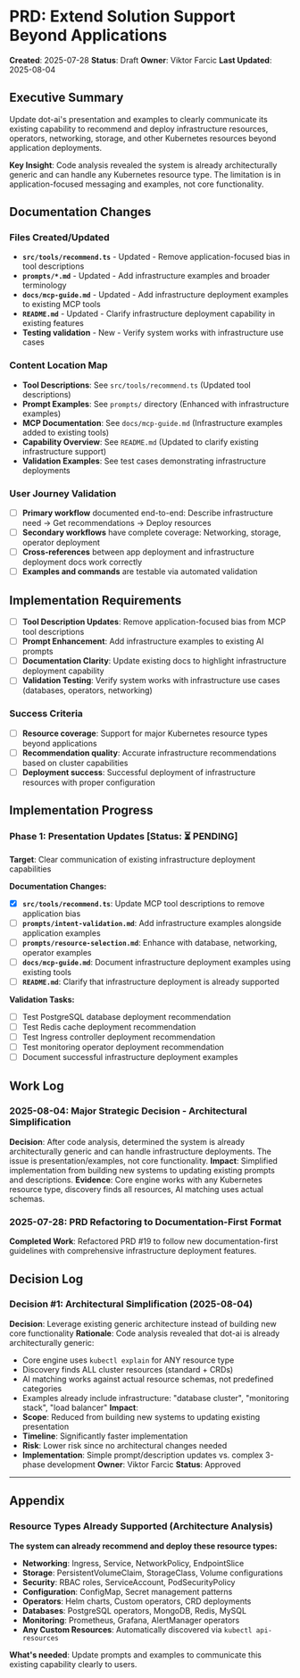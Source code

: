 # PRD: Extend Solution Support Beyond Applications

**Created**: 2025-07-28
**Status**: Draft
**Owner**: Viktor Farcic
**Last Updated**: 2025-08-04

## Executive Summary
Update dot-ai's presentation and examples to clearly communicate its existing capability to recommend and deploy infrastructure resources, operators, networking, storage, and other Kubernetes resources beyond application deployments.

**Key Insight**: Code analysis revealed the system is already architecturally generic and can handle any Kubernetes resource type. The limitation is in application-focused messaging and examples, not core functionality.

## Documentation Changes

### Files Created/Updated
- **`src/tools/recommend.ts`** - Updated - Remove application-focused bias in tool descriptions
- **`prompts/*.md`** - Updated - Add infrastructure examples and broader terminology
- **`docs/mcp-guide.md`** - Updated - Add infrastructure deployment examples to existing MCP tools
- **`README.md`** - Updated - Clarify infrastructure deployment capability in existing features
- **Testing validation** - New - Verify system works with infrastructure use cases

### Content Location Map
- **Tool Descriptions**: See `src/tools/recommend.ts` (Updated tool descriptions)
- **Prompt Examples**: See `prompts/` directory (Enhanced with infrastructure examples)
- **MCP Documentation**: See `docs/mcp-guide.md` (Infrastructure examples added to existing tools)
- **Capability Overview**: See `README.md` (Updated to clarify existing infrastructure support)
- **Validation Examples**: See test cases demonstrating infrastructure deployments

### User Journey Validation
- [ ] **Primary workflow** documented end-to-end: Describe infrastructure need → Get recommendations → Deploy resources
- [ ] **Secondary workflows** have complete coverage: Networking, storage, operator deployment
- [ ] **Cross-references** between app deployment and infrastructure deployment docs work correctly
- [ ] **Examples and commands** are testable via automated validation

## Implementation Requirements
- [ ] **Tool Description Updates**: Remove application-focused bias from MCP tool descriptions
- [ ] **Prompt Enhancement**: Add infrastructure examples to existing AI prompts
- [ ] **Documentation Clarity**: Update existing docs to highlight infrastructure deployment capability
- [ ] **Validation Testing**: Verify system works with infrastructure use cases (databases, operators, networking)

### Success Criteria
- [ ] **Resource coverage**: Support for major Kubernetes resource types beyond applications
- [ ] **Recommendation quality**: Accurate infrastructure recommendations based on cluster capabilities
- [ ] **Deployment success**: Successful deployment of infrastructure resources with proper configuration

## Implementation Progress

### Phase 1: Presentation Updates [Status: ⏳ PENDING]
**Target**: Clear communication of existing infrastructure deployment capabilities

**Documentation Changes:**
- [x] **`src/tools/recommend.ts`**: Update MCP tool descriptions to remove application bias
- [ ] **`prompts/intent-validation.md`**: Add infrastructure examples alongside application examples
- [ ] **`prompts/resource-selection.md`**: Enhance with database, networking, operator examples
- [ ] **`docs/mcp-guide.md`**: Document infrastructure deployment examples using existing tools
- [ ] **`README.md`**: Clarify that infrastructure deployment is already supported

**Validation Tasks:**
- [ ] Test PostgreSQL database deployment recommendation
- [ ] Test Redis cache deployment recommendation
- [ ] Test Ingress controller deployment recommendation
- [ ] Test monitoring operator deployment recommendation
- [ ] Document successful infrastructure deployment examples

## Work Log

### 2025-08-04: Major Strategic Decision - Architectural Simplification
**Decision**: After code analysis, determined the system is already architecturally generic and can handle infrastructure deployments. The issue is presentation/examples, not core functionality.
**Impact**: Simplified implementation from building new systems to updating existing prompts and descriptions.
**Evidence**: Core engine works with any Kubernetes resource type, discovery finds all resources, AI matching uses actual schemas.

### 2025-07-28: PRD Refactoring to Documentation-First Format
**Completed Work**: Refactored PRD #19 to follow new documentation-first guidelines with comprehensive infrastructure deployment features.

## Decision Log

### Decision #1: Architectural Simplification (2025-08-04)
**Decision**: Leverage existing generic architecture instead of building new core functionality
**Rationale**: Code analysis revealed that dot-ai is already architecturally generic:
- Core engine uses `kubectl explain` for ANY resource type
- Discovery finds ALL cluster resources (standard + CRDs)
- AI matching works against actual resource schemas, not predefined categories
- Examples already include infrastructure: "database cluster", "monitoring stack", "load balancer"
**Impact**: 
- **Scope**: Reduced from building new systems to updating existing presentation
- **Timeline**: Significantly faster implementation
- **Risk**: Lower risk since no architectural changes needed
- **Implementation**: Simple prompt/description updates vs. complex 3-phase development
**Owner**: Viktor Farcic
**Status**: Approved

---

## Appendix

### Resource Types Already Supported (Architecture Analysis)
**The system can already recommend and deploy these resource types:**
- **Networking**: Ingress, Service, NetworkPolicy, EndpointSlice
- **Storage**: PersistentVolumeClaim, StorageClass, Volume configurations  
- **Security**: RBAC roles, ServiceAccount, PodSecurityPolicy
- **Configuration**: ConfigMap, Secret management patterns
- **Operators**: Helm charts, Custom operators, CRD deployments
- **Databases**: PostgreSQL operators, MongoDB, Redis, MySQL
- **Monitoring**: Prometheus, Grafana, AlertManager operators
- **Any Custom Resources**: Automatically discovered via `kubectl api-resources`

**What's needed**: Update prompts and examples to communicate this existing capability clearly to users.
